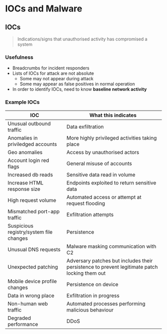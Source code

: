 # IOCs and Malware

## IOCs
> Indications/signs that unauthorised activity has compromised a system

### Usefulness
* Breadcrumbs for incident responders
* Lists of IOCs for attack are not absolute
    * Some may not appear during attack
    * Some may appear as false positives in normal operation
* In order to identify IOCs, need to know **baseline network activity**

### Example IOCs
| IOC | What this indicates |
| --- | --- |
| Unusual outbound traffic | Data exfiltration |
| Anomalies in priviledged accounts | More highly privileged activities taking place |
| Geo anomalies | Access by unauthorised actors |
| Account login red flags | General misuse of accounts |
| Increased db reads | Sensitive data read in volume |
| Increase HTML response size | Endpoints exploited to return sensitive data |
| High request volume | Automated access or attempt at request flooding |
| Mismatched port-app traffic | Exfiltration attempts |
| Suspicious registry/system file changes | Persistence |
| Unusual DNS requests | Malware masking communication with C2  |
|  Unexpected patching | Adversary patches but includes their persistence to prevent legitimate patch locking them out |
| Mobile device profile changes | Persistence on device |
| Data in wrong place | Exfiltration in progress |
| Non-human web traffic | Automated processes performing malicious behaviour |
| Degraded performance | DDoS |